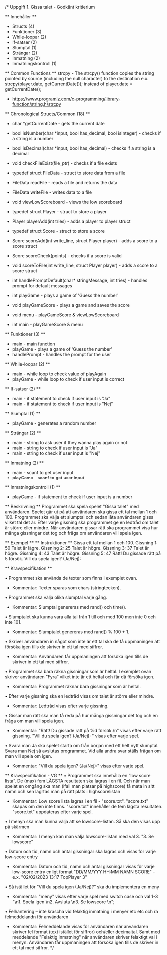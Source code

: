 /* Uppgift 1. Gissa talet - Godkänt kritierium

** Innehåller **
- Structs (4)
- Funktioner (3)
- While-loopar (2)
- If-satser (2)
- Slumptal (1)
- Strängar (2)
- Inmatning (2)
- Inmatningskontroll (1)

** Common Functions **
strcpy - The strcpy() function copies the string pointed by source
    (including the null character) to the destination
e.x.    strcpy(player.date, getCurrentDate());
        instead of
        player.date = getCurrentDate();


- https://www.programiz.com/c-programming/library-function/string.h/strcpy

** Chronological Structs/Common (18) **
- char *getCurrentDate - gets the current date
- bool isNumber(char *input, bool has_decimal, bool isInteger) - checks if a string is a number
- bool isDecimal(char *input, bool has_decimal) - checks if a string is a decimal

- void checkFileExist(file_ptr) - checks if a file exists
- typedef struct FileData - struct to store data from a file
- FileData readFile - reads a file and returns the data
- FileData writeFile - writes data to a file
- void viewLowScoreboard - views the low scoreboard

- typedef struct Player - struct to store a player
- Player playerAdd(int tries) - adds a player to player struct

- typedef struct Score - struct to store a score
- Score scoreAdd(int write_line, struct Player player) - adds a score to a score struct
- Score scoreCheck(points) - checks if a score is valid
- void scoreToFile(int write_line, struct Player player) - adds a score to a score struct

- int handlePromptDefault(char* stringMessage, int tries) - handles prompt for default messages

- int playGame - plays a game of 'Guess the number'
- void playGameScore - plays a game and saves the score

- void menu - playGameScore & viewLowScoreboard
- int main - playGameScore & menu

** Funktioner (3) **
- main - main function
- playGame - plays a game of 'Guess the number'
- handlePrompt - handles the prompt for the user

** While-loopar (2) **
- main - while loop to check value of playAgain
- playGame - while loop to check if user input is correct

** If-satser (2) **
- main - if statement to check if user input is "Ja"
- main - if statement to check if user input is "Nej"

** Slumptal (1) **
- playGame - generates a random number

** Strängar (2) **
- main - string to ask user if they wanna play again or not
- main - string to check if user input is "Ja"
- main - string to check if user input is "Nej"

** Inmatning (2) **
- main - scanf to get user input
- playGame - scanf to get user input

** Inmatningskontroll (1) **
- playGame - if statement to check if user input is a number


** Beskrivning **
Programmet ska spela spelet "Gissa talet" med användaren. Spelet går ut på att användaren ska gissa ett tal mellan 1 och 100.
Programmet ska välja ett slumptal och sedan låta användaren gissa vilket tal det är. Efter varje gissning ska programmet ge en ledtråd om talet är större eller mindre.
När användaren gissar rätt ska programmet visa hur många gissningar det tog och fråga om användaren vill spela igen.

** Exempel **
** Instruktioner **
Gissa ett tal mellan 1 och 100.
Gissning 1: 50
Talet är lägre.
Gissning 2: 25
Talet är högre.
Gissning 3: 37
Talet är högre.
Gissning 4: 43
Talet är högre.
Gissning 5: 47
Rätt! Du gissade rätt på 5 försök.
Vill du spela igen? (Ja/Nej):


** Kravspecifikation **

• Programmet ska använda de texter som finns i exemplet ovan.
- Kommentar: Texter sparas som chars (stringtecken).

• Programmet ska välja olika slumptal varje gång.
- Kommentar: Slumptal genereras med rand() och time().

• Slumptalet ska kunna vara alla tal från 1 till och med 100 men inte 0 och inte 101.
- Kommentar: Slumptalet genereras med rand() % 100 + 1.

• Skriver användaren in något som inte är ett tal ska de få uppmaningen att försöka igen tills de skriver in ett tal med siffror.
- Kommentar: Användaren får uppmaningen att försöka igen tills de skriver in ett tal med siffror.

• Programmet ska bara räkna gissningar som är heltal. I exemplet ovan skriver användaren ”Fyra” vilket inte är ett heltal och får då försöka igen.
- Kommentar: Programmet räknar bara gissningar som är heltal.

• Efter varje gissning ska en ledtråd visas om talet är större eller mindre.
- Kommentar: Ledtråd visas efter varje gissning.

• Gissar man rätt ska man få reda på hur många gissningar det tog och en fråga om man vill spela igen.
- Kommentar: "Rätt! Du gissade rätt på %d försök.\n" visas efter varje rätt gissning.
    "Vill du spela igen? (Ja/Nej): " visas efter varje spel.

• Svara man Ja ska spelet starta om från början med ett helt nytt slumptal. Svara man Nej så avslutas programmet.
    Vid alla andra svar ställs frågan om man vill spela om igen.
- Kommentar: "Vill du spela igen? (Ja/Nej):" visas efter varje spel.


** Kravspecifikation - VG **
• Programmet ska innehålla en ”low score lista”. De (max) fem LÄGSTA resultaten ska lagras i en fil. Och när man spelat en omgång ska man
    (ifall man platsar på highscore) få mata in sitt namn och sen lagrtas man på rätt plats i highscorelistan
- Kommentar: Low score lista lagras i en fil - "score.txt". "score.txt" skapas om den inte finns.
    "score.txt" innehåller de fem lägsta resultaten. "score.txt" uppdateras efter varje spel.

• I menyn ska man kunna välja att se lowscore-listan. Så ska den visas upp på skärmen
- Kommentar: I menyn kan man välja lowscore-listan med val 3. "3. Se lowscore"

• Datum och tid, namn och antal gissningar ska lagras och visas för varje low-score entry
- Kommentar: Datum och tid, namn och antal gissningar visas för varje low-score entry
    enligt format "DD/MM/YYY HH:MM NAMN SCORE" - e.x. "02/02/2023 13:17 TopPlayer 3"

• Så istället för ”Vill du spela igen (Ja/Nej)?” ska du implementera en meny
- Kommentar: "meny" visas efter varje spel med switch case och val 1-3
    "\n1. Spela igen \n2. Avsluta \n3. Se lowscore \n";

• Felhantering – inte krascha vid felaktig inmatning i menyer etc etc och ra felmeddelandn för användaren
- Kommentar: Felmeddelande visas för användaren när användaren skriver fel format (text istället för siffror)
    och/eller decimaltal. Samt med meddelande "Felaktig inmatning" när användaren skriver felaktigt val i menyn.
    Användaren får uppmaningen att försöka igen tills de skriver in ett tal med siffror.
*/